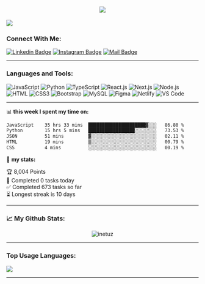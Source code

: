<h1 align="center">
  <a href="https://git.io/typing-svg">
    <img src="https://readme-typing-svg.herokuapp.com/?lines=Hello,+There!+👋;This+is+iNetUz....;Nice+to+meet+you!&center=true&size=30">
  </a>
</h1>

![](https://komarev.com/ghpvc/?username=inetuz&color=brightgreen)

### Connect With Me:

[![Linkedin Badge](https://img.shields.io/badge/LinkedIn-0077B5?style=for-the-badge&logo=linkedin&logoColor=white)](https://www.linkedin.com/in/inetuz/) [![Instagram Badge](https://img.shields.io/badge/Instagram-E4405F?style=for-the-badge&logo=instagram&logoColor=white)](https://instagram.com/_the.sadaddinov_)
[![Mail Badge](https://img.shields.io/badge/Gmail-D14836?style=for-the-badge&logo=gmail&logoColor=white)](mailto:ismoil6899@gmail.com)

---

### Languages and Tools:

![JavaScript](https://img.shields.io/badge/JavaScript-F7DF1E?style=flat-square&logo=javascript&logoColor=black)
![Python](https://img.shields.io/badge/Python-F7F7F7?style=flat-square&logo=python&logoColor=00A7D0)
![TypeScript](https://img.shields.io/badge/TypeScript-007ACC?style=flat-square&logo=typescript&logoColor=white)
![React.js](https://img.shields.io/badge/React.js-0081CB?style=flat-square&logo=react&logoColor=61DAFB)
![Next.js](https://img.shields.io/badge/Next.js-f7f7f7?style=flastic&logo=Next.js&logoColor=000000)
![Node.js](https://img.shields.io/badge/Node.js-43853D?style=flat-square&logo=node.js&logoColor=white)
![HTML](https://img.shields.io/badge/HTML5-E34F26?style=flat-square&logo=html5&logoColor=white)
![CSS3](https://img.shields.io/badge/CSS3-1572B6?style=flat-square&logo=css3&logoColor=white)
![Bootstrap](https://img.shields.io/badge/Bootstrap-563D7C?style=flat-square&logo=bootstrap&logoColor=white)
![MySQL](https://img.shields.io/badge/MySQL-005C84?style=flat-square&logo=mysql&logoColor=white)
![Figma](https://img.shields.io/badge/Figma-f7f7f7?style=flastic&logo=Figma&logoColor=F24E1E)
![Netlify](https://img.shields.io/badge/Netlify-00C7B7?style=flat-square&logo=netlify&logoColor=white)
![VS Code](https://img.shields.io/badge/VisualStudio-2C2B30?style=flastic&logo=VisualStudioCode&logoColor=007ACC)

---

📊 **this week I spent my time on:**
<!--START_SECTION:waka-->

```txt
JavaScript    35 hrs 33 mins  █████████████████████▓░░░   86.80 %
Python        15 hrs 5 mins   █████████████████░░░░░░░░   73.53 %
JSON          51 mins         ▓░░░░░░░░░░░░░░░░░░░░░░░░   02.11 %
HTML          19 mins         ▒░░░░░░░░░░░░░░░░░░░░░░░░   00.79 %
CSS           4 mins          ░░░░░░░░░░░░░░░░░░░░░░░░░   00.19 %
```

<!--END_SECTION:waka-->



🚧 **my stats:**
<!-- TODO-IST:START -->
🏆  8,004 Points           
🌸  Completed 0 tasks today           
✅  Completed 673 tasks so far           
⏳  Longest streak is 10 days
<!-- TODO-IST:END -->


---

### 📈 My Github Stats:
<p align="center"> <img src="https://github-readme-stats.vercel.app/api?username=inetuz&show_icons=true&count_private=true&hide=prs&theme=radical" alt="inetuz" />

---

### Top Usage Languages:

<img align="center" src="https://github-readme-stats.vercel.app/api/top-langs/?username=inetuz&layout=compact&theme=algolia&hide_border=true&&langs_count=10" />

---

